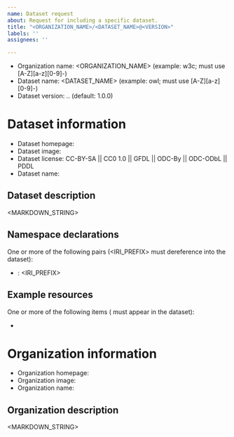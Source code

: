```yaml
---
name: Dataset request
about: Request for including a specific dataset.
title: "<ORGANIZATION_NAME>/<DATASET_NAME>@<VERSION>"
labels: ''
assignees: ''

---
```


* Organization name: <ORGANIZATION_NAME> (example: w3c; must use [A-Z][a-z][0-9]-)
* Dataset name: <DATASET_NAME> (example: owl; must use [A-Z][a-z][0-9]-)
* Dataset version: <MAJOR>.<MINOR>.<PATCH> (default: 1.0.0)

# Dataset information

* Dataset homepage: <URL>
* Dataset image: <NAME>
* Dataset license: CC-BY-SA || CC0 1.0 || GFDL || ODC-By || ODC-ODbL || PDDL
* Dataset name: <STRING>

## Dataset description

<MARKDOWN_STRING>

## Namespace declarations

One or more of the following pairs (<IRI_PREFIX> must dereference into the dataset):

  - <ALIAS>: <IRI_PREFIX>

## Example resources

One or more of the following items (<IRI> must appear in the dataset):

  - <IRI>

# Organization information

* Organization homepage: <URL>
* Organization image: <NAME>
* Organization name: <STRING>

## Organization description

<MARKDOWN_STRING>
